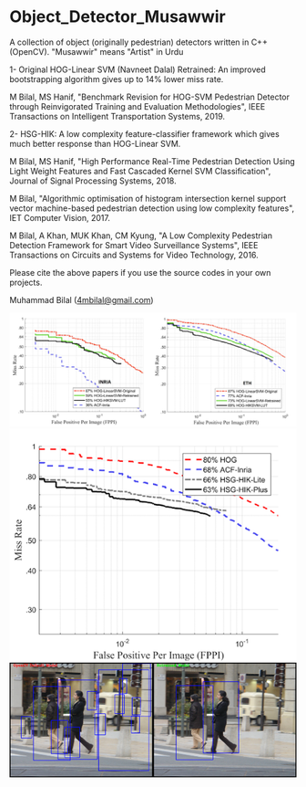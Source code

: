 # Object_Detector_Musawwir
A collection of object (originally pedestrian) detectors written in C++ (OpenCV). "Musawwir" means "Artist" in Urdu


1- Original HOG-Linear SVM (Navneet Dalal) Retrained: An improved bootstrapping algorithm gives up to 14% lower miss rate.

M Bilal, MS Hanif, "Benchmark Revision for HOG-SVM Pedestrian Detector through Reinvigorated Training and Evaluation Methodologies", IEEE Transactions on Intelligent Transportation Systems, 2019.

2- HSG-HIK: A low complexity feature-classifier framework which gives much better response than HOG-Linear SVM.

M Bilal, MS Hanif, "High Performance Real-Time Pedestrian Detection Using Light Weight Features and Fast Cascaded Kernel SVM Classification", Journal of Signal Processing Systems, 2018.

M Bilal, "Algorithmic optimisation of histogram intersection kernel support vector machine-based pedestrian detection using low complexity features", IET Computer Vision, 2017.

M Bilal, A Khan, MUK Khan, CM Kyung, "A Low Complexity Pedestrian Detection Framework for Smart Video Surveillance Systems", IEEE Transactions on Circuits and Systems for Video Technology, 2016.

Please cite the above papers if you use the source codes in your own projects. 

Muhammad Bilal (4mbilal@gmail.com)

![Screenshot](curve2.png)
![Screenshot](curve1.png)
![Screenshot](visual_results.png)

